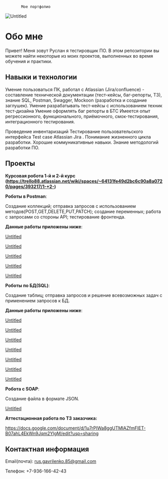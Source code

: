            Мое портфолио



![Untitled](https://prod-files-secure.s3.us-west-2.amazonaws.com/a2c077d4-9ae9-466b-af44-515fd279ea31/98aedd5c-caf8-40c9-bb24-f0958b0012e5/Untitled.jpeg)

# Обо мне

 Привет! Меня зовут Руслан я  тестировщик ПО.
 В этом репозитории вы можете найти некоторые из  моих проектов, выполненных во время  обучения и практики.

## Навыки и технологии

Умение пользоваться ПК, работал с Atlassian (Jira/confluence) - составление технической документации (тест-кейсы, баг-репорты, ТЗ), знание SQL, Postman, Swagger, Mockoon (разработка и создание заглушек).
Умение разрабатывать тест-кейсы с использованием техник тест-дизайна
Умение оформлять баг репорты в БТС
Имеется опыт регрессионного, функционального, приёмочного, смок-тестирования, интеграционного тестирования.

Проведение инвентаризаций Тестирование пользовательского интерфейса Test case Atlassian Jira . Понимание жизненного цикла разработки. Хорошие коммуникативные навыки. Знание методологий разработки ПО.

## Проекты

**Курсовая робота 1-й и 2-й курс (**https://trello88.atlassian.net/wiki/spaces/~64131fe49d2bc6c90a8a0720/pages/393217/1-+2-**)**

**Роботы в Postman**:

Создание коллекций; отправка запросов с использованием методов(POST,GET,DELETE,PUT,PATCH); создание переменных; работа с запросами со стороны API; тестирование фронтенда.

**Данные работы приложены ниже**:

[Untitled](https://prod-files-secure.s3.us-west-2.amazonaws.com/a2c077d4-9ae9-466b-af44-515fd279ea31/62fda6bf-6fdf-43aa-92d1-fe9f92437a39/Untitled.json)

[Untitled](https://prod-files-secure.s3.us-west-2.amazonaws.com/a2c077d4-9ae9-466b-af44-515fd279ea31/91da7848-8694-4e87-b313-17b35068411b/Untitled.txt)

[Untitled](https://prod-files-secure.s3.us-west-2.amazonaws.com/a2c077d4-9ae9-466b-af44-515fd279ea31/06478fc4-c01a-4be0-80ed-89aceaef0610/Untitled.txt)

[Untitled](https://prod-files-secure.s3.us-west-2.amazonaws.com/a2c077d4-9ae9-466b-af44-515fd279ea31/7953e83f-4093-4c61-a1f7-65a839efcfe0/Untitled.txt)

[Untitled](https://prod-files-secure.s3.us-west-2.amazonaws.com/a2c077d4-9ae9-466b-af44-515fd279ea31/1bb31668-54f7-4472-9bd0-612f08785e72/Untitled.txt)

**Роботы по БД(SQL)**:

Создание таблиц; отправка запросов и решение всевозможных задач с применением запросов  к БД.

**Данные работы приложены ниже**:

[Untitled](https://prod-files-secure.s3.us-west-2.amazonaws.com/a2c077d4-9ae9-466b-af44-515fd279ea31/4bcfeb46-94ee-4792-b0ee-cf88003aba46/Untitled.docx)

[Untitled](https://prod-files-secure.s3.us-west-2.amazonaws.com/a2c077d4-9ae9-466b-af44-515fd279ea31/3c5741fb-ca7d-4b84-a32d-379cec859dcd/Untitled.txt)

[Untitled](https://prod-files-secure.s3.us-west-2.amazonaws.com/a2c077d4-9ae9-466b-af44-515fd279ea31/e8481f73-247e-400b-90b3-6a7659f7aa43/Untitled.txt)

[Untitled](https://prod-files-secure.s3.us-west-2.amazonaws.com/a2c077d4-9ae9-466b-af44-515fd279ea31/04c90189-4495-4452-9c75-4f428b60e59e/Untitled.txt)

[Untitled](https://prod-files-secure.s3.us-west-2.amazonaws.com/a2c077d4-9ae9-466b-af44-515fd279ea31/abca7eae-64ee-4802-aa24-9014895986da/Untitled.txt)

[Untitled](https://prod-files-secure.s3.us-west-2.amazonaws.com/a2c077d4-9ae9-466b-af44-515fd279ea31/3b55c432-ed8d-43f6-9baf-b1f9f3a5b3f4/Untitled.txt)

[Untitled](https://prod-files-secure.s3.us-west-2.amazonaws.com/a2c077d4-9ae9-466b-af44-515fd279ea31/3dac6db3-7796-466c-a154-d4f82020aa90/Untitled.txt)

**Роботa с SOAP**:

Создание файла в формате JSON.

[Untitled](https://prod-files-secure.s3.us-west-2.amazonaws.com/a2c077d4-9ae9-466b-af44-515fd279ea31/fabb338b-e944-4f56-9f3f-dc5e3f2450fe/Untitled.docx)

**Аттестационная работа по ТЗ заказчика:**

https://docs.google.com/document/d/1u7rPIWa8ggUTMIAZfmFIET-B07ahL4EkWn9Jqm2YlgM/edit?usp=sharing

## Контактная информация

Email(почта): rus.gavrilenko.85@gmail.com

Телефон: +7-936-166-42-43

